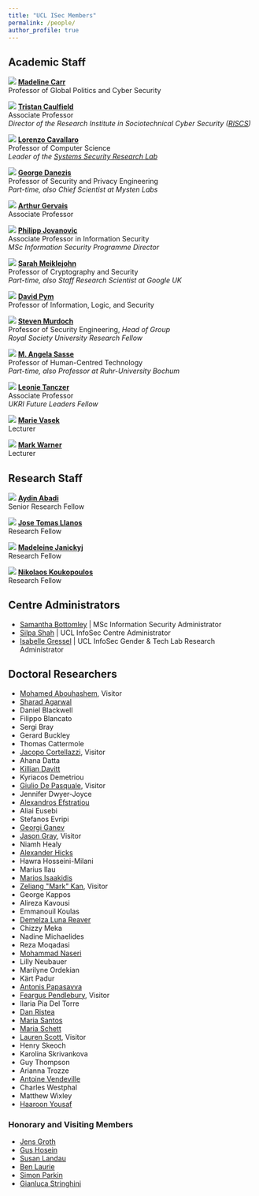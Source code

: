 ```yaml
---
title: "UCL ISec Members"
permalink: /people/
author_profile: true
---
```


## Academic Staff  

<p class="profile"><img src="../images/madeline2.jpg" class="profilephoto" />
<a href="https://www.ucl.ac.uk/computer-science/people/professor-madeline-carr"><strong>Madeline Carr</strong></a><br />
Professor of Global Politics and Cyber Security</p>

<p class="profile"><img src="../images/tristan.jpg" class="profilephoto" />
<a href="https://www.tristancaulfield.com/"><strong>Tristan Caulfield</strong></a><br />
Associate Professor<br>
<em>Director of the Research Institute in Sociotechnical Cyber Security (<a href="https://www.riscs.org.uk">RISCS</a>)</em></p>

<p class="profile"><img src="../images/lorenzo.jpg" class="profilephoto" />
<a href="https://scholar.google.com/citations?user=oWT7fIYAAAAJ&hl=en"><strong>Lorenzo Cavallaro</strong></a><br />
Professor of Computer Science<br />
<em>Leader of the <a href="https://s2lab.cs.ucl.ac.uk">Systems Security Research Lab</a></em></p>

<p class="profile"><img src="../images/george.jpg" class="profilephoto" />
<a href="http://www0.cs.ucl.ac.uk/staff/G.Danezis/"><strong>George Danezis</strong></a><br />
Professor of Security and Privacy Engineering<br>
<em>Part-time, also Chief Scientist at Mysten Labs</em></p>

<p class="profile"><img src="../images/Arthur.jpg" class="profilephoto" />
<a href="https://arthurgervais.com/"><strong>Arthur Gervais</strong></a><br />
Associate Professor</p>

<p class="profile"><img src="../images/philipp.jpg" class="profilephoto" />
<a href="https://philipp.jovanovic.io/"><strong>Philipp Jovanovic</strong></a><br />
Associate Professor in Information Security<br>
<em>MSc Information Security Programme Director</em></p>

<p class="profile"><img src="../images/sarah.jpg" class="profilephoto" />
<a href="https://smeiklej.com/"><strong>Sarah Meiklejohn</strong></a><br />
Professor of Cryptography and Security<br>
<em>Part-time, also Staff Research Scientist at Google UK</em></p>

<p class="profile"><img src="../images/david.jpg" class="profilephoto" />
<a href="http://www0.cs.ucl.ac.uk/staff/D.Pym/"><strong>David Pym</strong></a><br />
Professor of Information, Logic, and Security</p>

<p class="profile"><img src="../images/steven.jpg" class="profilephoto" />
<a href="https://murdoch.is/"><strong>Steven Murdoch</strong></a><br />
Professor of Security Engineering, <em>Head of Group</em><br>
<em>Royal Society University Research Fellow</em></p>

<p class="profile"><img src="../images/angela.jpg" class="profilephoto" />
<a href="https://uclisec.github.io/people/m_angela_sasse/"><strong>M. Angela Sasse</strong></a><br />
Professor of Human-Centred Technology<br />
<em>Part-time, also Professor at Ruhr-University Bochum</em></p>

<p class="profile"><img src="../images/leonie.jpg" class="profilephoto" />
<a href="https://www.leonietanczer.net/"><strong>Leonie Tanczer</strong></a><br />
Associate Professor<br>
<em>UKRI Future Leaders Fellow</em></p>

<p class="profile"><img src="../images/marie.jpg" class="profilephoto" />
<a href="https://mvasek.com/"><strong>Marie Vasek</strong></a><br />
Lecturer</p>  

<p class="profile"><img src="../images/Mark.jpg" class="profilephoto" />
<a href="https://www.privacurity.com/"><strong>Mark Warner</strong></a><br />
Lecturer</p>

<div class="cf"></div>

## Research Staff

<p class="profile"><img src="../images/aydin2.jpg" class="profilephoto" />
<a href="http://www.AydinAbadi.com"><strong>Aydin Abadi</strong></a><br />
Senior Research Fellow</p>

<p class="profile"><img src="../images/jose.jpg" class="profilephoto" />
<a href="https://www.linkedin.com/in/jose-tomas-llanos-20665935/"><strong>Jose Tomas Llanos</strong></a><br />
Research Fellow</p>

<p class="profile"><img src="../images/Maddy.jpg" class="profilephoto" />  
<a href="https://iris.ucl.ac.uk/iris/browse/profile?upi=MJANI49"><strong>Madeleine Janickyj</strong></a><br />
Research Fellow</p>

<p class="profile"><img src="../images/Niko.jpg" class="profilephoto" />  
<a href="https://iris.ucl.ac.uk/iris/browse/profile?upi=NKOUK63"><strong> Nikolaos Koukopoulos</strong></a><br />
Research Fellow</p>


<div class="cf"></div>

## Centre Administrators
- [Samantha Bottomley](mailto:s.bottomley@ucl.ac.uk) \| MSc Information Security Administrator 
- [Silpa Shah](mailto:silpa.shah@ucl.ac.uk) \| UCL InfoSec Centre Administrator
- [Isabelle Gressel](mailto:i.gressel@ucl.ac.uk) \| UCL InfoSec Gender & Tech Lab Research Administrator


## Doctoral Researchers

- [Mohamed Abouhashem](https://s2lab.cs.ucl.ac.uk), Visitor
- [Sharad Agarwal](https://sharad1126.github.io/)
- Daniel Blackwell
- Filippo Blancato
- Sergi Bray
- Gerard Buckley
- Thomas Cattermole
- [Jacopo Cortellazzi](https://s2lab.cs.ucl.ac.uk), Visitor
- Ahana Datta
- [Killian Davitt](https://killiandavitt.me)
- Kyriacos Demetriou
- [Giulio De Pasquale](https://s2lab.cs.ucl.ac.uk), Visitor
- Jennifer Dwyer-Joyce
- [Alexandros Efstratiou](https://alefstrat.github.io/)
- Aliai Eusebi
- Stefanos Evripi
- [Georgi Ganev](https://ganevgv.github.io/)
- [Jason Gray](https://s2lab.cs.ucl.ac.uk), Visitor
- Niamh Healy
- [Alexander Hicks](https://alexanderlhicks.com/)
- Hawra Hosseini-Milani
- Marius Ilau
- [Marios Isaakidis](http://www0.cs.ucl.ac.uk/staff/M.Isaakidis)
- [Zeliang "Mark" Kan](https://s2lab.cs.ucl.ac.uk), Visitor
- George Kappos
- Alireza Kavousi
- Emmanouil Koulas
- [Demelza Luna Reaver](https://twitter.com/demelza_r)
- Chizzy Meka
- Nadine Michaelides
- Reza Moqadasi
- [Mohammad Naseri](https://mohammadnaseri.github.io/)
- Lilly Neubauer
- Marilyne Ordekian
- Kärt Padur
- [Antonis Papasavva](https://antonispapasavva.github.io/)
- [Feargus Pendlebury](https://s2lab.cs.ucl.ac.uk), Visitor
- Ilaria Pia Del Torre
- [Dan Ristea](https://dri.st)
- [Maria Santos](https://mariascrs.github.io/)
- [Maria Schett](http://www.maria-a-schett.net/)
- [Lauren Scott](https://laurenscott.dev/), Visitor
- Henry Skeoch
- Karolina Skrivankova
- Guy Thompson
- Arianna Trozze
- [Antoine Vendeville](https://antoinevendeville.github.io/)
- Charles Westphal
- Matthew Wixley
- [Haaroon Yousaf](http://www.haaroonyousaf.com/)

### Honorary and Visiting Members
- [Jens Groth](http://www.cs.ucl.ac.uk/staff/J.Groth/)
- [Gus Hosein](https://privacyinternational.org/people/95/gus-hosein)
- [Susan Landau](https://privacyink.org/)
- [Ben Laurie](https://en.wikipedia.org/wiki/Ben_Laurie)
- [Simon Parkin](https://uclisec.github.io/people/simon_parkin/)
- [Gianluca Stringhini](https://seclab.bu.edu/people/gianluca/)

